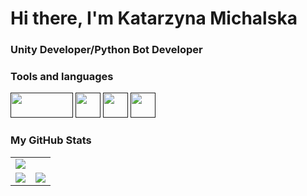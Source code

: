 # Hi there, I'm Katarzyna Michalska

### Unity Developer/Python Bot Developer

### Tools and languages
<td></td>
        </td>
            <a href=""><img src="https://upload.wikimedia.org/wikipedia/commons/1/19/Unity_Technologies_logo.svg" width="100" height="40"/></a>
            <a href=""><img src="https://upload.wikimedia.org/wikipedia/commons/c/c3/Python-logo-notext.svg" width="40" height="40"/></a>
            <a href=""><img src="https://upload.wikimedia.org/wikipedia/commons/1/18/ISO_C%2B%2B_Logo.svg" width="40" height="40"/></a>
            <a href=""><img src="https://upload.wikimedia.org/wikipedia/commons/4/4f/Csharp_Logo.png" width="40" height="40"/></a>
        </td>
    </tr>
    <tr>

### My GitHub Stats

<table>
    <tr>
        <td>
            <img src="https://github-readme-streak-stats.herokuapp.com/?user=katarzynamichalskaa"/>
        </td> 
    </tr>
    <tr>
        <td>
            <img src="https://github-readme-stats.vercel.app/api?username=katarzynamichalskaa&count_private=true&show_icons=true&theme=tokyonight"/>
        </td>
        <td>
            <img src="https://github-readme-stats.vercel.app/api/top-langs/?username=katarzynamichalskaa&langs_count=10&layout=compact&hide=php,scss,css,html,batchfile,gherkin,freemarker,xslt,tsql,ruby"/>
        </td>
    </tr>
</table>

<!--
**katarzynamichalskaa/katarzynamichalskaa** is a ✨ _special_ ✨ repository because its `README.md` (this file) appears on your GitHub profile.

Here are some ideas to get you started:

- 🔭 I’m currently working on ...
- 🌱 I’m currently learning ...
- 👯 I’m looking to collaborate on ...
- 🤔 I’m looking for help with ...
- 💬 Ask me about ...
- 📫 How to reach me: ...
- 😄 Pronouns: ...
- ⚡ Fun fact: ...
-->
